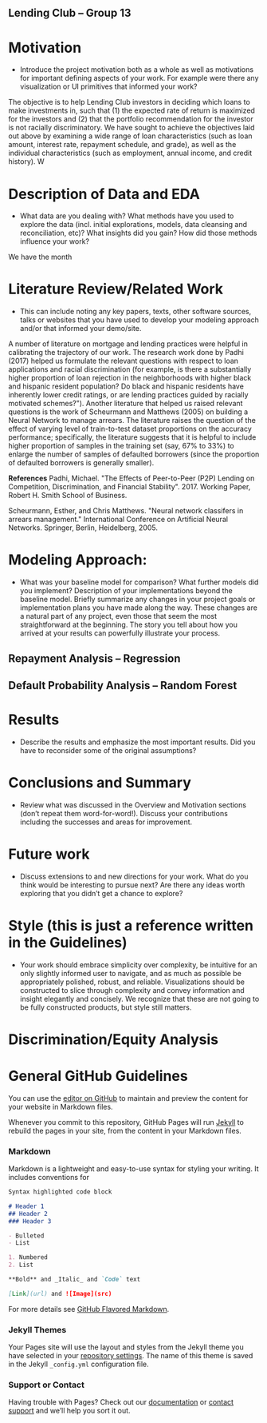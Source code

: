 ## Lending Club – Group 13

# Motivation
- Introduce the project motivation both as a whole as well as motivations
for important defining aspects of your work. For example were there any visualization
or UI primitives that informed your work?

The objective is to help Lending Club investors in deciding which loans to make investments in, such that (1) the expected rate of return is maximized for the investors and (2) that the portfolio recommendation for the investor is not racially discriminatory. We have sought to achieve the objectives laid out above by examining a wide range of loan characteristics (such as loan amount, interest rate, repayment schedule, and grade), as well as the individual characteristics (such as employment, annual income, and credit history).
W

# Description of Data and EDA
- What data are you dealing with? What methods have you used to explore the data (incl. initial explorations, models, data cleansing and reconciliation, etc)? What insights did you gain? How did those methods influence your work?

We have the month


# Literature Review/Related Work
- This can include noting any key papers, texts,
other software sources, talks or websites that you have used to develop your modeling
approach and/or that informed your demo/site.

A number of literature on mortgage and lending practices were helpful in calibrating the trajectory of our work. The research work done by Padhi (2017) helped us formulate the relevant questions with respect to loan applications and racial discrimination (for example, is there a substantially higher proportion of loan rejection in the neighborhoods with higher black and hispanic resident population? Do black and hispanic residents have inherently lower credit ratings, or are lending practices guided by racially motivated schemes?"). Another literature that helped us raised relevant questions is the work of Scheurmann and Matthews (2005) on building a Neural Network to manage arrears. The literature raises the question of the effect of varying level of train-to-test dataset proportions on the accuracy performance; specifically, the literature suggests that it is helpful to include higher proportion of samples in the training set (say, 67% to 33%) to enlarge the number of samples of defaulted borrowers (since the proportion of defaulted borrowers is generally smaller). 

**References**
Padhi, Michael. "The Effects of Peer-to-Peer (P2P) Lending on Competition, Discrimination, and Financial Stability". 2017. Working Paper, Robert H. Smith School of Business.

Scheurmann, Esther, and Chris Matthews. "Neural network classifers in arrears management." International Conference on Artificial Neural Networks. Springer, Berlin, Heidelberg, 2005.

# Modeling Approach: 
- What was your baseline model for comparison? What further
models did you implement? Description of your implementations beyond the baseline
model. Briefly summarize any changes in your project goals or implementation plans
you have made along the way. These changes are a natural part of any project, even
those that seem the most straightforward at the beginning. The story you tell about
how you arrived at your results can powerfully illustrate your process.

## Repayment Analysis – Regression
## Default Probability Analysis – Random Forest

# Results
- Describe the results and emphasize the most important results. Did you have
to reconsider some of the original assumptions?

# Conclusions and Summary
- Review what was discussed in the Overview and
Motivation sections (don’t repeat them word-for-word!). Discuss your contributions
including the successes and areas for improvement.

# Future work
- Discuss extensions to and new directions for your work. What do you
think would be interesting to pursue next? Are there any ideas worth exploring that
you didn’t get a chance to explore?

# Style (this is just a reference written in the Guidelines)
- Your work should embrace simplicity over complexity, be intuitive for an only
slightly informed user to navigate, and as much as possible be appropriately polished,
robust, and reliable. Visualizations should be constructed to slice through complexity
and convey information and insight elegantly and concisely. We recognize that these
are not going to be fully constructed products, but style still matters.



# Discrimination/Equity Analysis









# General GitHub Guidelines

You can use the [editor on GitHub](https://github.com/ms-choi/lendingclub13/edit/master/README.md) to maintain and preview the content for your website in Markdown files.

Whenever you commit to this repository, GitHub Pages will run [Jekyll](https://jekyllrb.com/) to rebuild the pages in your site, from the content in your Markdown files.

### Markdown

Markdown is a lightweight and easy-to-use syntax for styling your writing. It includes conventions for

```markdown
Syntax highlighted code block

# Header 1
## Header 2
### Header 3

- Bulleted
- List

1. Numbered
2. List

**Bold** and _Italic_ and `Code` text

[Link](url) and ![Image](src)
```

For more details see [GitHub Flavored Markdown](https://guides.github.com/features/mastering-markdown/).

### Jekyll Themes

Your Pages site will use the layout and styles from the Jekyll theme you have selected in your [repository settings](https://github.com/ms-choi/lendingclub13/settings). The name of this theme is saved in the Jekyll `_config.yml` configuration file.

### Support or Contact

Having trouble with Pages? Check out our [documentation](https://help.github.com/categories/github-pages-basics/) or [contact support](https://github.com/contact) and we’ll help you sort it out.
